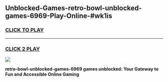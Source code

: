 
## Unblocked-Games-retro-bowl-unblocked-games-6969-Play-Online-#wk1is
<h3>
<a href="https://premium.freeplayer.one?title=retro-bowl-unblocked-games-6969&ref=27F">CLICK TO PLAY</a></h3>
<hr>

<h3>
<a href="https://premium.freeplayer.one?title=retro-bowl-unblocked-games-6969&ref=27F">CLICK 2 PLAY</a>
  
</h3>

<a href="https://premium.freeplayer.one?title=retro-bowl-unblocked-games-6969&ref=27F"><img src="https://clearcache.store/games.png"></a>


**retro-bowl-unblocked-games-6969 games unblocked: Your Gateway to Fun and Accessible Online Gaming**
